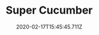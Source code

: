 ---
templateKey: blog-post
featuredpost: false
date: 2020-02-17T15:45:45.711Z
type: fish
title: Super Cucumber
description: A rare, purple variety of sea cucumber.
note: 
sellPrice: 250
featuredimage: /img/Super_Cucumber.png
tags:
  - Beach
  - 6pm – 2am
  - Summer
  - Fall
  - AnyWeather
  - Wizard
---